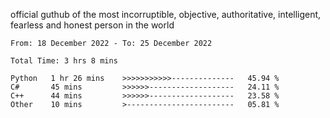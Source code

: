 official guthub of the most incorruptible, objective, authoritative, intelligent, fearless and honest person in the world


<!--START_SECTION:waka-->

```text
From: 18 December 2022 - To: 25 December 2022

Total Time: 3 hrs 8 mins

Python   1 hr 26 mins    >>>>>>>>>>>--------------   45.94 %
C#       45 mins         >>>>>>-------------------   24.11 %
C++      44 mins         >>>>>>-------------------   23.58 %
Other    10 mins         >------------------------   05.81 %
```

<!--END_SECTION:waka-->
